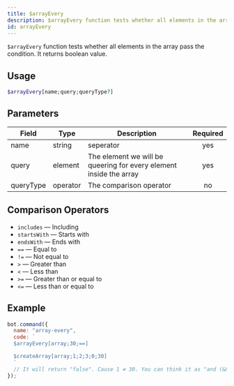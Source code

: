 ```yaml
---
title: $arrayEvery 
description: $arrayEvery function tests whether all elements in the array pass the condition. It returns boolean value.
id: arrayEvery
---
```


`$arrayEvery` function tests whether all elements in the array pass the condition. It returns boolean value.


## Usage

```php
$arrayEvery[name;query;queryType?]
```

## Parameters 


| Field     | Type    | Description                                        | Required |
|-----------|---------|----------------------------------------------------| :------: |
| name      | string  | seperator                                          | yes      |
| query     | element | The element we will be queering for every element inside the array | yes      |
| queryType | operator| The comparison operator | no |

## Comparison Operators

* `includes` — Including 
* `startsWith` — Starts with
* `endsWith` — Ends with
* `==` — Equal to 
* `!=` — Not equal to
* `>` — Greater than
* `<` — Less than
* `>=` — Greater than or equal to
* `<=` — Less than or equal to

## Example

```javascript
bot.command({
  name: "array-every", 
  code: `
  $arrayEvery[array;30;==]

  $createArray[array;1;2;3;0;30]
  `
  // It will return "false". Cause 1 ≠ 30. You can think it as "and (&&)" logical operator.
});
```

